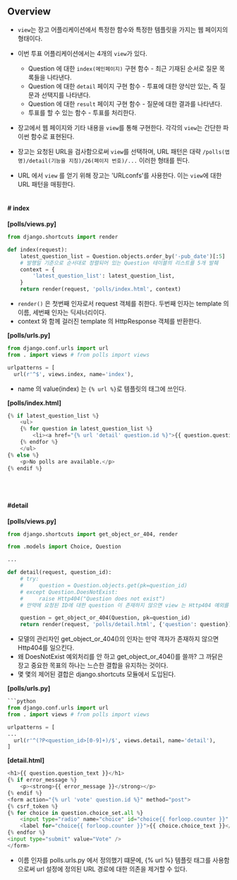 ## Overview
- `view`는 장고 어플리케이션에서 특정한 함수와 특정한 템플릿을 가지는 웹 페이지의 형태이다.

- 이번 투표 어플리케이션에서는 4개의 `view`가 있다.
  - Question 에 대한 `index(메인페이지)` 구현 함수 \- 최근 기재된 순서로 질문 목록들을 나타낸다.
  - Question 에 대한 `detail` 페이지 구현 함수 \- 투표에 대한 양식만 있는, 즉 질문과 선택지를 나타낸다.
  - Question 에 대한 `result` 페이지 구현 함수 \- 질문에 대한 결과를 나타낸다.
  - 투표를 할 수 있는 함수 \- 투표를 처리한다.

- 장고에서 웹 페이지와 기타 내용을 `view`를 통해 구현한다. 각각의 `view`는 간단한 파이썬 함수로 표현된다.

- 장고는 요청된 URL을 검사함으로써 `view`를 선택하며, URL 패턴은 대략 `/polls(앱명)/detail(기능을 지칭)/26(페이지 번호)/...` 이러한 형태를 띈다.

- URL 에서 `view` 를 얻기 위해 장고는 'URLconfs'를 사용한다. 이는 `view`에 대한 URL 패턴을 매핑한다.
<br><br>

#### \# index
**[polls/views.py]**
```python
from django.shortcuts import render

def index(request):
    latest_question_list = Question.objects.order_by('-pub_date')[:5]
    # 발행일 기준으로 순서대로 정렬되어 있는 Question 테이블의 리스트를 5개 발췌
    context = {
        'latest_question_list': latest_question_list,
    }
    return render(request, 'polls/index.html', context)
```
- `render()` 은 첫번째 인자로서 request 객체를 취한다. 두번째 인자는 template 의 이름, 세번째 인자는 딕셔너리이다.
- context 와 함께 걸러진 template 의 HttpResponse 객체를 반환한다.

**[polls/urls.py]**
```python
from django.conf.urls import url
from . import views # from polls import views

urlpatterns = [
  url(r'^$', views.index, name='index'),
```
- name 의 value(index) 는 `{% url %}`로 템플릿의 태그에 쓰인다.

**[polls/index.html]**
```python
{% if latest_question_list %}
    <ul>
    {% for question in latest_question_list %}
        <li><a href="{% url 'detail' question.id %}">{{ question.question_text }}</a></li>
    {% endfor %}
    </ul>
{% else %}
    <p>No polls are available.</p>
{% endif %}
```
<br><br>

#### \#detail
**[polls/views.py]**
```python
from django.shortcuts import get_object_or_404, render

from .models import Choice, Question

...

def detail(request, question_id):
    # try:
    #     question = Question.objects.get(pk=question_id)
    # except Question.DoesNotExist:
    #     raise Http404("Question does not exist")
    # 만약에 요청된 ID에 대한 question 이 존재하지 않으면 view 는 Http404 예외를 일으킨다.

    question = get_object_or_404(Question, pk=question_id)
    return render(request, 'polls/detail.html', {'question': question})
```
- 모델의 관리자인 get_object_or_404()의 인자는 만약 객자가 존재하지 않으면 Http404를 일으킨다.
- 왜 DoesNotExist 예외처리를 안 하고 get_object_or_404()를 쓸까? 그 까닭은 장고 중요한 목표의 하나는 느슨한 결합을 유지하는 것이다.
- 몇 몇의 제어된 결합은 django.shortcuts 모듈에서 도입된다.

**[polls/urls.py]**
```python
```python
from django.conf.urls import url
from . import views # from polls import views

urlpatterns = [
...
  url(r'^(?P<question_id>[0-9]+)/$', views.detail, name='detail'),
]
```

**[detail.html]**
```python
<h1>{{ question.question_text }}</h1>
{% if error_message %}
    <p><strong>{{ error_message }}</strong></p>
{% endif %}
<form action="{% url 'vote' question.id %}" method="post">
{% csrf_token %}
{% for choice in question.choice_set.all %}
    <input type="radio" name="choice" id="choice{{ forloop.counter }}" value="{{ choice.id }}" />
    <label for="choice{{ forloop.counter }}">{{ choice.choice_text }}</label><br />
{% endfor %}
<input type="submit" value="Vote" />
</form>
```
- 이름 인자를 polls.urls.py 에서 정의했기 떄문에, {%  url %} 템플릿 태그를 사용함으로써 url 설정에 정의된 URL 경로에 대한 의존을 제거할 수 있다.
